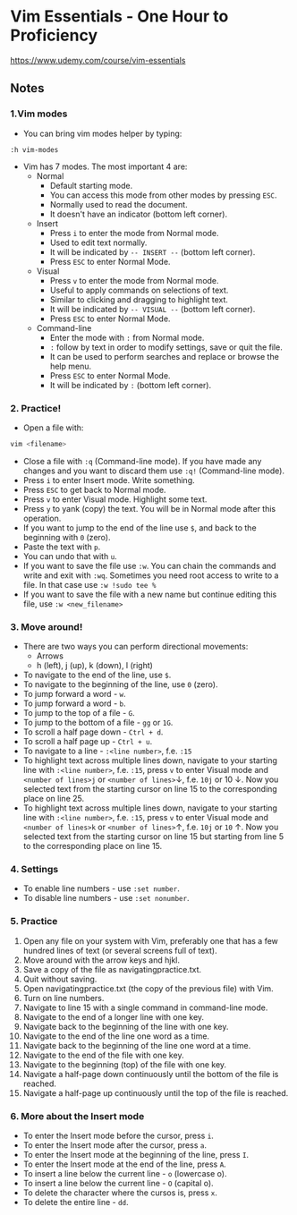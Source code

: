 # Vim Essentials - One Hour to Proficiency
https://www.udemy.com/course/vim-essentials

## Notes
### 1.Vim modes
- You can bring vim modes helper by typing:
```vim 
:h vim-modes
```

- Vim has 7 modes. The most important 4 are:
    - Normal
        - Default starting mode.
        - You can access this mode from other modes by pressing `ESC`.
        - Normally used to read the document.
        - It doesn't have an indicator (bottom left corner).
    - Insert
        - Press `i` to enter the mode from Normal mode.
        - Used to edit text normally.
        - It will be indicated by `-- INSERT --` (bottom left corner).
        - Press `ESC` to enter Normal Mode.
    - Visual
        - Press `v` to enter the mode from Normal mode.
        - Useful to apply commands on selections of text.
        - Similar to clicking and dragging to highlight text.
        - It will be indicated by `-- VISUAL --` (bottom left corner).
        - Press `ESC` to enter Normal Mode.
    - Command-line
        - Enter the mode with `:` from Normal mode.
        - `:` follow by text in order to modify settings, save or quit the file.
        - It can be used to perform searches and replace or browse the help menu.
        - Press `ESC` to enter Normal Mode.
        - It will be indicated by `:` (bottom left corner).

### 2. Practice!
- Open a file with:
```sh
vim <filename>
```
- Close a file with `:q` (Command-line mode). If you have made any changes and you want to discard them use `:q!` (Command-line mode).
- Press `i` to enter Insert mode. Write something.
- Press `ESC` to get back to Normal mode.
- Press `v` to enter Visual mode. Highlight some text.
- Press `y` to yank (copy) the text. You will be in Normal mode after this operation.
- If you want to jump to the end of the line use `$`, and back to the beginning with `0` (zero).
- Paste the text with `p`.
- You can undo that with `u`.
- If you want to save the file use `:w`. You can chain the commands and write and exit with `:wq`. Sometimes you need root access to write to a file. In that case use `:w !sudo tee % `
- If you want to save the file with a new name but continue editing this file, use `:w <new_filename>`

### 3. Move around!
- There are two ways you can perform directional movements:
    - Arrows
    - h (left), j (up), k (down), l (right)
- To navigate to the end of the line, use `$`.
- To navigate to the beginning of the line, use `0` (zero).
- To jump forward a word - `w`.
- To jump forward a word - `b`.
- To jump to the top of a file - `G`.
- To jump to the bottom of a file - `gg` or `1G`.
- To scroll a half page down - `Ctrl + d`.
- To scroll a half page up - `Ctrl + u`.
- To navigate to a line - `:<line number>`, f.e. `:15`
- To highlight text across multiple lines down, navigate to your starting line with `:<line number>`, f.e. `:15`, press `v` to enter Visual mode and `<number of lines>j` or `<number of lines>`&#8595;, f.e. `10j` or 10 &#8595;. Now you selected text from the starting cursor on line 15 to the corresponding place on line 25.
- To highlight text across multiple lines down, navigate to your starting line with `:<line number>`, f.e. `:15`, press `v` to enter Visual mode and `<number of lines>k` or `<number of lines>`&#8593;, f.e. `10j` or `10` &#8593;. Now you selected text from the starting cursor on line 15 but starting from line 5 to the corresponding place on line 15.

### 4. Settings
- To enable line numbers - use `:set number`.
- To disable line numbers - use `:set nonumber`.

### 5. Practice
1. Open any file on your system with Vim, preferably one that has a few hundred lines of text (or several screens full of text). 
2. Move around with the arrow keys and hjkl.
3. Save a copy of the file as  navigatingpractice.txt.
4. Quit without saving.
5. Open navigatingpractice.txt (the copy of the previous file) with Vim.
6. Turn on line numbers.
7. Navigate to line 15 with a single command in command-line mode.
8. Navigate to the end of a longer line with one key.
9. Navigate back to the beginning of the line with one key.
10. Navigate to the end of the line one word as a time.
11. Navigate back to the beginning of the line one word at a time.
12. Navigate to the end of the file with one key.
13. Navigate to the beginning (top) of the file with one key.
14. Navigate a half-page down continuously until the bottom of the file is reached.
15. Navigate a half-page up continuously until the top of the file is reached.

### 6. More about the Insert mode
- To enter the Insert mode before the cursor, press `i`.
- To enter the Insert mode after the cursor, press `a`.
- To enter the Insert mode at the beginning of the line, press `I`.
- To enter the Insert mode at the end of the line, press `A`.
- To insert a line below the current line - `o` (lowercase o).
- To insert a line below the current line - `O` (capital o).
- To delete the character where the cursos is, press `x`.
- To delete the entire line - `dd`.